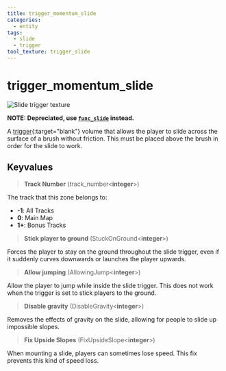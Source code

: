 ```yaml
---
title: trigger_momentum_slide
categories:
  - entity
tags:
  - slide
  - trigger
tool_texture: trigger_slide
---
```


# trigger_momentum_slide

![Slide trigger texture](/images/trigger_momentum_slide/slides.jpg)

**NOTE: Depreciated, use [`func_slide`](/entity/func_slide) instead.**

A [trigger](https://developer.valvesoftware.com/wiki/Triggers){:target="blank"} volume that allows the player to slide across the surface of a brush without friction.
This must be placed above the brush in order for the slide to work.

## Keyvalues

> **Track Number** (track_number&lt;**integer**&gt;)

The track that this zone belongs to:

- **-1**: All Tracks
- **0**: Main Map
- **1+**: Bonus Tracks

> **Stick player to ground** (StuckOnGround&lt;**integer**&gt;)

Forces the player to stay on the ground throughout the slide trigger, even if it suddenly curves downwards or launches the player upwards.

> **Allow jumping** (AllowingJump&lt;**integer**&gt;)

Allow the player to jump while inside the slide trigger. This does not work when the trigger is set to stick players to the ground.

> **Disable gravity** (DisableGravity&lt;**integer**&gt;)

Removes the effects of gravity on the slide, allowing for people to slide up impossible slopes.

> **Fix Upside Slopes** (FixUpsideSlope&lt;**integer**&gt;)

When mounting a slide, players can sometimes lose speed. This fix prevents this kind of speed loss.
